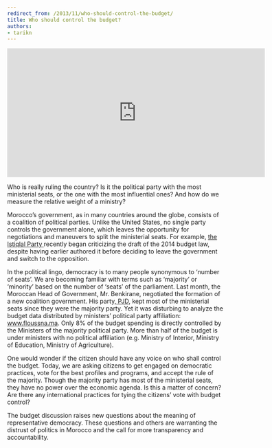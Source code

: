 ```yaml
---
redirect_from: /2013/11/who-should-control-the-budget/
title: Who should control the budget?
authors:
- tarikn
---
```

<iframe width='600' height='300' src='http://openspending.org/floussna2014/embed?widget=treemap&state=%7B%22drilldown%22%3A%22Parti%22%2C%22year%22%3A%222014%22%2C%22cuts%22%3A%7B%7D%2C%22drilldowns%22%3A%5B%22Parti%22%5D%7D&width=600&height=300' frameborder='0'></iframe>

<p dir="ltr">Who is really ruling the country? Is it the political party with the most ministerial seats, or the one with the most influential ones? And how do we measure the relative weight of a ministry?

<p dir="ltr">Morocco’s government, as in many countries around the globe, consists of a coalition of political parties. Unlike the United States, no single party controls the government alone, which leaves the opportunity for negotiations and maneuvers to split the ministerial seats. For example, <a href="http://en.wikipedia.org/wiki/Istiqlal_Party">the Istiqlal Party </a>recently began criticizing the draft of the 2014 budget law, despite having earlier authored it before deciding to leave the government and switch to the opposition.

<p dir="ltr">In the political lingo, democracy is to many people synonymous to ‘number of seats’. We are becoming familiar with terms such as ‘majority’ or ‘minority’ based on the number of ‘seats’ of the parliament. Last month, the Moroccan Head of Government, Mr. Benkirane, negotiated the formation of a new coalition government. His party,<a href="http://en.wikipedia.org/wiki/Justice_and_Development_Party_(Morocco)"> PJD</a>, kept most of the ministerial seats since they were the majority party. Yet it was disturbing to analyze the budget data distributed by ministers’ political party affiliation:<a href="http://www.floussna.ma/"> www.floussna.ma</a>. Only 8% of the budget spending is directly controlled by the Ministers of the majority political party. More than half of the budget is under ministers with no political affiliation (e.g. Ministry of Interior, Ministry of Education, Ministry of Agriculture).

<p dir="ltr">One would wonder if the citizen should have any voice on who shall control the budget. Today, we are asking citizens to get engaged on democratic practices, vote for the best profiles and programs, and accept the rule of the majority. Though the majority party has most of the ministerial seats, they have no power over the economic agenda. Is this a matter of concern? Are there any international practices for tying the citizens’ vote with budget control?

<p dir="ltr">The budget discussion raises new questions about the meaning of representative democracy. These questions and others are warranting the distrust of politics in Morocco and the call for more transparency and accountability.

